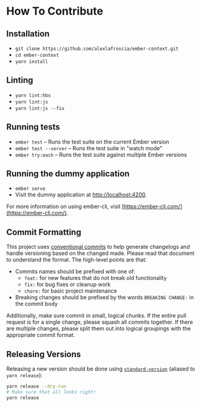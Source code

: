 # How To Contribute

## Installation

- `git clone https://github.com/alexlafroscia/ember-context.git`
- `cd ember-context`
- `yarn install`

## Linting

- `yarn lint:hbs`
- `yarn lint:js`
- `yarn lint:js --fix`

## Running tests

- `ember test` – Runs the test suite on the current Ember version
- `ember test --server` – Runs the test suite in "watch mode"
- `ember try:each` – Runs the test suite against multiple Ember versions

## Running the dummy application

- `ember serve`
- Visit the dummy application at [http://localhost:4200](http://localhost:4200).

For more information on using ember-cli, visit [https://ember-cli.com/](https://ember-cli.com/).

## Commit Formatting

This project uses [conventional commits][conventional-commits] to help generate changelogs and handle versioning based on the changed made. Please read that document to understand the format. The high-level points are that:

- Commits names should be prefixed with one of:
  - `feat:` for new features that do not break old functionality
  - `fix:` for bug fixes or cleanup work
  - `chore:` for basic project maintenance
- Breaking changes should be prefixed by the words `BREAKING CHANGE:` in the commit body

Additionally, make sure commit in small, logical chunks. If the entire pull request is for a single change, please squash all commits together. If there are multiple changes, please split them out into logical groupings with the appropriate commit format.

## Releasing Versions

Releasing a new version should be done using [`standard-version`][standard-version] (aliased to `yarn release`):

```sh
yarn release --dry-run
# Make sure that all looks right!
yarn release
```

[standard-version]: https://www.npmjs.com/package/standard-version
[conventional-commits]: https://conventionalcommits.org/
